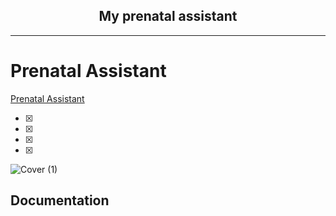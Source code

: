 
<h2 align="center">
My prenatal assistant
</h2>

---

# Prenatal Assistant

[Prenatal Assistant]()

- [x] 
- [x] 
- [x] 
- [x] 

![Cover (1)](https://user-images.githubusercontent.com/62207970/203555313-db396678-8768-4b6a-9211-68c394f2a13c.png)



## Documentation

